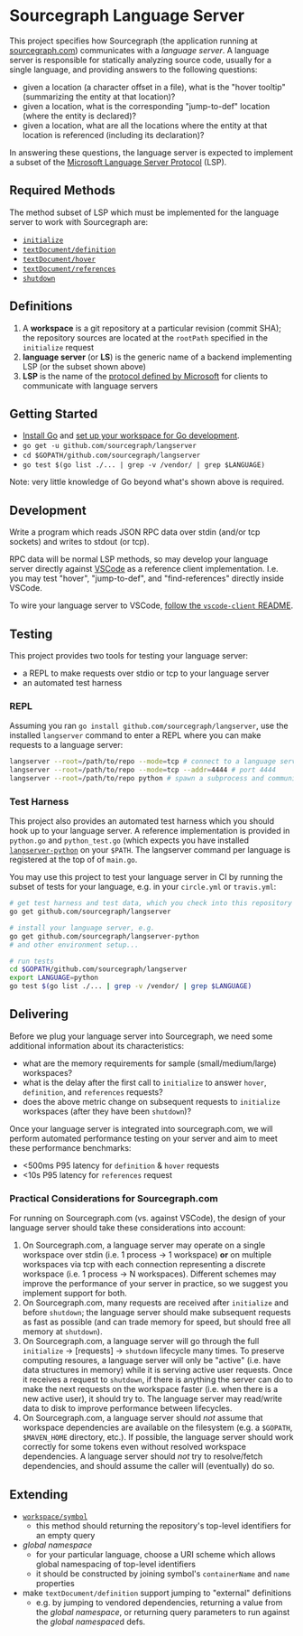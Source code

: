 # Sourcegraph Language Server

This project specifies how Sourcegraph (the application running at [sourcegraph.com](https://sourcegraph.com/))
communicates with a *language server*. A language server is responsible for statically analyzing source code,
usually for a single language, and providing answers to the following questions:

* given a location (a character offset in a file), what is the "hover tooltip" (summarizing the entity at that location)?
* given a location, what is the corresponding "jump-to-def" location (where the entity is declared)?
* given a location, what are all the locations where the entity at that location is referenced (including its declaration)?

In answering these questions, the language server is expected to implement a subset of the
[Microsoft Language Server Protocol](https://github.com/Microsoft/language-server-protocol) (LSP).

## Required Methods

The method subset of LSP which must be implemented for the language server to work with Sourcegraph are:

* [`initialize`](https://github.com/Microsoft/language-server-protocol/blob/master/protocol.md#initialize-request)
* [`textDocument/definition`](https://github.com/Microsoft/language-server-protocol/blob/master/protocol.md#goto-definition-request)
* [`textDocument/hover`](https://github.com/Microsoft/language-server-protocol/blob/master/protocol.md#hover-request)
* [`textDocument/references`](https://github.com/Microsoft/language-server-protocol/blob/master/protocol.md#find-references-request)
* [`shutdown`](https://github.com/Microsoft/language-server-protocol/blob/master/protocol.md#shutdown-request)

## Definitions

1. A **workspace** is a git repository at a particular revision (commit SHA); the repository sources are located at
the `rootPath` specified in the `initialize` request
2. **language server** (or **LS**) is the generic name of a backend implementing LSP (or the subset shown above)
3. **LSP** is the name of the [protocol defined by Microsoft](https://github.com/Microsoft/language-server-protocol) for
clients to communicate with language servers

## Getting Started

- [Install Go](https://golang.org/doc/install) and [set up your workspace for Go development](https://golang.org/doc/code.html).
- `go get -u github.com/sourcegraph/langserver`
- `cd $GOPATH/github.com/sourcegraph/langserver`
- `go test $(go list ./... | grep -v /vendor/ | grep $LANGUAGE)`

Note: very little knowledge of Go beyond what's shown above is required.

## Development

Write a program which reads JSON RPC data over stdin (and/or tcp sockets) and writes to stdout (or tcp).

RPC data will be normal LSP methods, so may develop your language server directly against [VSCode](https://code.visualstudio.com/)
as a reference client implementation. I.e. you may test "hover", "jump-to-def", and "find-references" directly inside VSCode.

To wire your language server to VSCode, [follow the `vscode-client` README](https://github.com/sourcegraph/sourcegraph/blob/master/lang/vscode-client/README.md).

## Testing

This project provides two tools for testing your language server:

- a REPL to make requests over stdio or tcp to your language server
- an automated test harness

### REPL

Assuming you ran `go install github.com/sourcegraph/langserver`, use the installed `langserver` command
to enter a REPL where you can make requests to a language server:

```bash
langserver --root=/path/to/repo --mode=tcp # connect to a language server over tcp port 2088
langserver --root=/path/to/repo --mode=tcp --addr=4444 # port 4444
langserver --root=/path/to/repo python # spawn a subprocess and communicate over stdio
```

### Test Harness

This project also provides an automated test harness which you should hook up to your language server.
A reference implementation is provided in `python.go` and `python_test.go` (which expects you have installed
[`langserver-python`](https://github.com/sourcegraph/langserver-python/) on your `$PATH`. The langserver
command per language is registered at the top of of `main.go`.

You may use this project to test your language server in CI by running the subset of tests for
your language, e.g. in your `circle.yml` or `travis.yml`:

```bash
# get test harness and test data, which you check into this repository
go get github.com/sourcegraph/langserver

# install your language server, e.g.
go get github.com/sourcegraph/langserver-python
# and other environment setup...

# run tests
cd $GOPATH/github.com/sourcegraph/langserver
export LANGUAGE=python
go test $(go list ./... | grep -v /vendor/ | grep $LANGUAGE)
```

## Delivering

Before we plug your language server into Sourcegraph, we need some additional information about its characteristics:

- what are the memory requirements for sample (small/medium/large) workspaces?
- what is the delay after the first call to `initialize` to answer `hover`, `definition`, and `references` requests?
- does the above metric change on subsequent requests to `initialize` workspaces (after they have been `shutdown`)?

Once your language server is integrated into sourcegraph.com, we will perform automated performance testing
on your server and aim to meet these performance benchmarks:

- <500ms P95 latency for `definition` & `hover` requests
- <10s P95 latency for `references` request

### Practical Considerations for Sourcegraph.com

For running on Sourcegraph.com (vs. against VSCode), the design of your language server should take these
considerations into account:

1. On Sourcegraph.com, a language server may operate on a single workspace over stdin (i.e. 1 process → 1 workspace)
**or** on multiple workspaces via tcp with each connection representing a discrete workspace (i.e. 1 process → N workspaces).
Different schemes may improve the performance of your server in practice, so we suggest you implement support for both.
1. On Sourcegraph.com, many requests are received after `initialize` and before `shutdown`; the language server should
make subsequent requests as fast as possible (and can trade memory for speed, but should free all memory at `shutdown`).
1. On Sourcegraph.com, a language server will go through the full `initialize` → [requests] → `shutdown` lifecycle
many times. To preserve computing resoures, a language server will only be "active" (i.e. have data structures
in memory) while it is serving active user requests. Once it receives a request to `shutdown`, if there is anything the
server can do to make the next requests on the workspace faster (i.e. when there is a new active user), it should try to.
The language server may read/write data to disk to improve performance between lifecycles.
1. On Sourcegraph.com, a language server should *_not_* assume that workspace dependencies are available on the filesystem
(e.g. a `$GOPATH`, `$MAVEN_HOME` directory, etc.). If possible, the language server should work correctly for some tokens
even without resolved workspace dependencies. A language server should _not_ try to resolve/fetch dependencies, and should
assume the caller will (eventually) do so.

## Extending

- [`workspace/symbol`](https://github.com/Microsoft/language-server-protocol/blob/master/protocol.md#workspace-symbols-request)
    - this method should returning the repository's top-level identifiers for an empty query
- *global namespace*
    - for your particular language, choose a URI scheme which allows global namespacing of top-level identifiers
    - it should be constructed by joining symbol's `containerName` and `name` properties
- make `textDocument/definition` support jumping to "external" definitions
    - e.g. by jumping to vendored dependencies, returning a value from the *global namespace*, or returning query
    parameters to run against the *global namespace*d defs.
